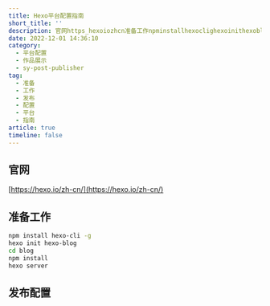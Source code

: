 ```yaml
---
title: Hexo平台配置指南
short_title: ''
description: 官网https_hexoiozhcn准备工作npminstallhexoclighexoinithexoblogcdblognpminstallhexoserver发布配置‍
date: 2022-12-01 14:36:10
category:
  - 平台配置
  - 作品展示
  - sy-post-publisher
tag:
  - 准备
  - 工作
  - 发布
  - 配置
  - 平台
  - 指南
article: true
timeline: false
---
```

## 官网

[https://hexo.io/zh-cn/](https://hexo.io/zh-cn/)

## 准备工作

```bash
npm install hexo-cli -g
hexo init hexo-blog
cd blog
npm install
hexo server
```

## 发布配置

‍